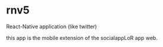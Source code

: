# rnv5
React-Native application (like twitter)
 
this app is the mobile extension of the socialappLoR app web.

